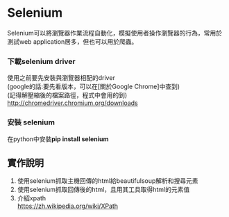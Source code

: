 # Selenium

Selenium可以將瀏覽器作業流程自動化，模擬使用者操作瀏覽器的行為，常用於測試web application居多，但也可以用於爬蟲。

### 下載selenium driver
使用之前要先安裝與瀏覽器相配的driver<br>
(google的話:要先看版本，可以在[關於Google Chrome]中查到)<br>
(記得解壓縮後的檔案路徑，程式中會用的到)<br>
http://chromedriver.chromium.org/downloads<br>

### 安裝 selenium
在python中安裝**pip install selenium**


## 實作說明
1. 使用selenium抓取主機回傳的html給beautifulsoup解析和搜尋元素
2. 使用selenium抓取回傳後的html，且用其工具取得html的元素值
3. 介紹xpath<br>
   https://zh.wikipedia.org/wiki/XPath
